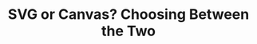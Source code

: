 ---
title: SVG or Canvas? Сhoosing Between the Two
authors:
- mihai-sucan
tags:
- TAG
- layout: article
---